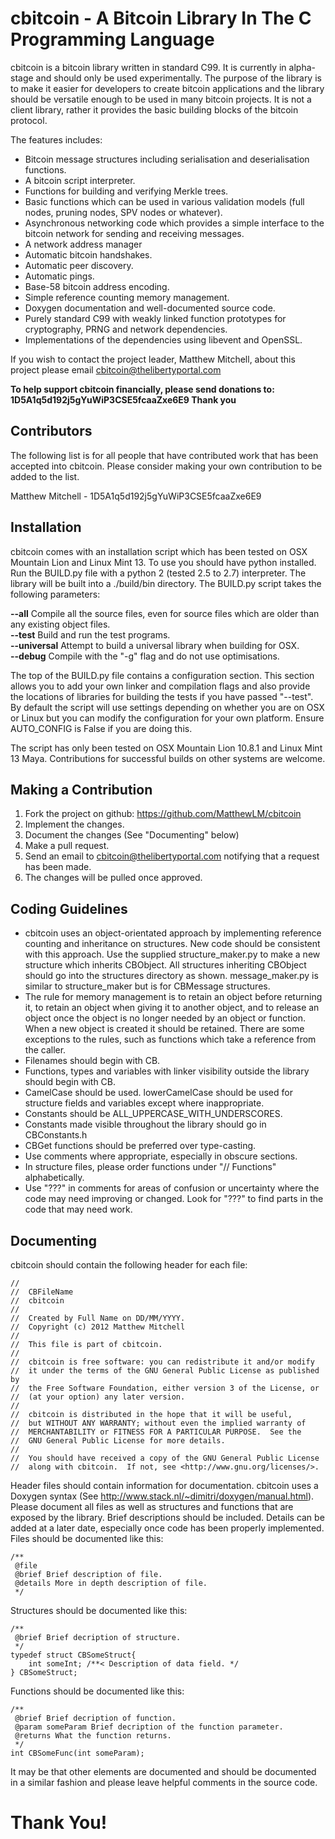cbitcoin - A Bitcoin Library In The C Programming Language
==========================================================

cbitcoin is a bitcoin library written in standard C99. It is currently in alpha-stage and should only be used experimentally. The purpose of the library is to make it easier for developers to create bitcoin applications and the library should be versatile enough to be used in many bitcoin projects. It is not a client library, rather it provides the basic building blocks of the bitcoin protocol.

The features includes:

* Bitcoin message structures including serialisation and deserialisation functions.
* A bitcoin script interpreter.
* Functions for building and verifying Merkle trees.
* Basic functions which can be used in various validation models (full nodes, pruning nodes, SPV nodes or whatever).
* Asynchronous networking code which provides a simple interface to the bitcoin network for sending and receiving messages.
* A network address manager
* Automatic bitcoin handshakes.
* Automatic peer discovery.
* Automatic pings.
* Base-58 bitcoin address encoding.
* Simple reference counting memory management.
* Doxygen documentation and well-documented source code.
* Purely standard C99 with weakly linked function prototypes for cryptography, PRNG and network dependencies.
* Implementations of the dependencies using libevent and OpenSSL.

If you wish to contact the project leader, Matthew Mitchell, about this project please email cbitcoin@thelibertyportal.com

**To help support cbitcoin financially, please send donations to: 1D5A1q5d192j5gYuWiP3CSE5fcaaZxe6E9 Thank you**

Contributors
------------

The following list is for all people that have contributed work that has been accepted into cbitcoin. Please consider making your own contribution to be added to the list.

Matthew Mitchell - 1D5A1q5d192j5gYuWiP3CSE5fcaaZxe6E9

Installation
------------

cbitcoin comes with an installation script which has been tested on OSX Mountain Lion and Linux Mint 13. To use you should have python installed. Run the BUILD.py file with a python 2 (tested 2.5 to 2.7) interpreter. The library will be built into a ./build/bin directory. The BUILD.py script takes the following parameters:

**--all** Compile all the source files, even for source files which are older than any existing object files.  
**--test** Build and run the test programs.  
**--universal** Attempt to build a universal library when building for OSX.  
**--debug** Compile with the "-g" flag and do not use optimisations.  

The top of the BUILD.py file contains a configuration section. This section allows you to add your own linker and compilation flags and also provide the locations of libraries for building the tests if you have passed "--test". By default the script will use settings depending on whether you are on OSX or Linux but you can modify the configuration for your own platform. Ensure AUTO_CONFIG is False if you are doing this.

The script has only been tested on OSX Mountain Lion 10.8.1 and Linux Mint 13 Maya. Contributions for successful builds on other systems are welcome.

Making a Contribution
---------------------

1. Fork the project on github: https://github.com/MatthewLM/cbitcoin
2. Implement the changes.
3. Document the changes (See "Documenting" below)
4. Make a pull request.
5. Send an email to cbitcoin@thelibertyportal.com notifying that a request has been made.
6. The changes will be pulled once approved.

Coding Guidelines
-----------------

* cbitcoin uses an object-orientated approach by implementing reference counting and inheritance on structures. New code should be consistent with this approach. Use the supplied structure_maker.py to make a new structure which inherits CBObject. All structures inheriting CBObject should go into the structures directory as shown. message_maker.py is similar to structure_maker but is for CBMessage structures.
* The rule for memory management is to retain an object before returning it, to retain an object when giving it to another object, and to release an object once the object is no longer needed by an object or function. When a new object is created it should be retained. There are some exceptions to the rules, such as functions which take a reference from the caller.
* Filenames should begin with CB.
* Functions, types and variables with linker visibility outside the library should begin with CB.
* CamelCase should be used. lowerCamelCase should be used for structure fields and variables except where inappropriate.
* Constants should be ALL_UPPERCASE_WITH_UNDERSCORES.
* Constants made visible throughout the library should go in CBConstants.h
* CBGet functions should be preferred over type-casting.
* Use comments where appropriate, especially in obscure sections.
* In structure files, please order functions under "//  Functions" alphabetically.
* Use "???" in comments for areas of confusion or uncertainty where the code may need improving or changed. Look for "???" to find parts in the code that may need work.

Documenting
-----------

cbitcoin should contain the following header for each file:

	//
	//  CBFileName
	//  cbitcoin
	//
	//  Created by Full Name on DD/MM/YYYY.
	//  Copyright (c) 2012 Matthew Mitchell
	//
	//  This file is part of cbitcoin.
	//
	//  cbitcoin is free software: you can redistribute it and/or modify
	//  it under the terms of the GNU General Public License as published by
	//  the Free Software Foundation, either version 3 of the License, or
	//  (at your option) any later version.
	//  
	//  cbitcoin is distributed in the hope that it will be useful,
	//  but WITHOUT ANY WARRANTY; without even the implied warranty of
	//  MERCHANTABILITY or FITNESS FOR A PARTICULAR PURPOSE.  See the
	//  GNU General Public License for more details.
	//
	//  You should have received a copy of the GNU General Public License
	//  along with cbitcoin.  If not, see <http://www.gnu.org/licenses/>.

Header files should contain information for documentation. cbitcoin uses a Doxygen syntax (See http://www.stack.nl/~dimitri/doxygen/manual.html). Please document all files as well as structures and functions that are exposed by the library. Brief descriptions should be included. Details can be added at a later date, especially once code has been properly implemented. Files should be documented like this:

	/**
	 @file
	 @brief Brief description of file.
	 @details More in depth description of file.
	 */

Structures should be documented like this:

	/**
	 @brief Brief decription of structure.
	 */
	typedef struct CBSomeStruct{
		int someInt; /**< Description of data field. */
	} CBSomeStruct;

Functions should be documented like this:

	/**
	 @brief Brief decription of function.
	 @param someParam Brief decription of the function parameter.
	 @returns What the function returns.
	 */
	int CBSomeFunc(int someParam);
 
It may be that other elements are documented and should be documented in a similar fashion and please leave helpful comments in the source code.

Thank You!
==========

